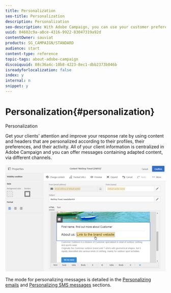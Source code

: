 ```yaml
---
title: Personalization
seo-title: Personalization
description: Personalization
seo-description: With Adobe Campaign, you can use your customer preferences and data to create personalized campaigns via email, SMS, push notification, or direct mail.
uuid: 04602c9a-a8ce-4316-9922-83047319a92d
contentOwner: sauviat
products: SG_CAMPAIGN/STANDARD
audience: start
content-type: reference
topic-tags: about-adobe-campaign
discoiquuid: 08c36a4c-10b8-4223-8ec1-dbb2373b046b
isreadyforlocalization: false
index: y
internal: n
snippet: y
---
```


# Personalization{#personalization}

Personalization

Get your clients' attention and improve your response rate by using content and headers that are personalized according to their profiles, their preferences, and their activity. All of your client information is centralized in Adobe Campaign and you can offer messages containing adapted content, via different channels.

![](assets/delivery_content_24.png)

The mode for personalizing messages is detailed in the [Personalizing emails](../../designing/using/inserting-a-personalization-field.md) and [Personalizing SMS messages](../../channels/using/personalizing-sms-messages.md) sections.
